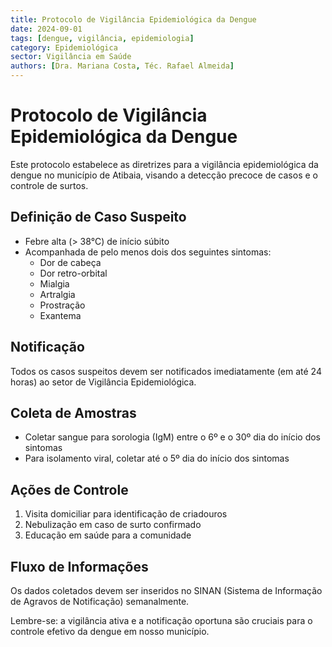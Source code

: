 ```yaml
---
title: Protocolo de Vigilância Epidemiológica da Dengue
date: 2024-09-01
tags: [dengue, vigilância, epidemiologia]
category: Epidemiológica
sector: Vigilância em Saúde
authors: [Dra. Mariana Costa, Téc. Rafael Almeida]
---
```


# Protocolo de Vigilância Epidemiológica da Dengue

Este protocolo estabelece as diretrizes para a vigilância epidemiológica da dengue no município de Atibaia, visando a detecção precoce de casos e o controle de surtos.

## Definição de Caso Suspeito

- Febre alta (> 38°C) de início súbito
- Acompanhada de pelo menos dois dos seguintes sintomas:
  - Dor de cabeça
  - Dor retro-orbital
  - Mialgia
  - Artralgia
  - Prostração
  - Exantema

## Notificação

Todos os casos suspeitos devem ser notificados imediatamente (em até 24 horas) ao setor de Vigilância Epidemiológica.

## Coleta de Amostras

- Coletar sangue para sorologia (IgM) entre o 6º e o 30º dia do início dos sintomas
- Para isolamento viral, coletar até o 5º dia do início dos sintomas

## Ações de Controle

1. Visita domiciliar para identificação de criadouros
2. Nebulização em caso de surto confirmado
3. Educação em saúde para a comunidade

## Fluxo de Informações

Os dados coletados devem ser inseridos no SINAN (Sistema de Informação de Agravos de Notificação) semanalmente.

Lembre-se: a vigilância ativa e a notificação oportuna são cruciais para o controle efetivo da dengue em nosso município.
